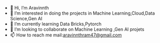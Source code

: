 - 👋 Hi, I’m Aravinnth
- 👀 I’m interested in doing the projects in Machine Learning,Cloud,Data Science,Gen AI
- 🌱 I’m currently learning Data Bricks,Pytorch 
- 💞️ I’m looking to collaborate on Machine Learning ,Gen AI projets
- 📫 How to reach me mail:aravinnthram47@gmail.com
  
  

<!---
Aravinnthram/Aravinnthram is a ✨ special ✨ repository because its `README.md` (this file) appears on your GitHub profile.
You can click the Preview link to take a look at your changes.
--->
